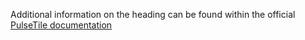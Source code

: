 Additional information on the heading can be found within the official [PulseTile documentation](http://docs.pulsetile.com/Images.html)
